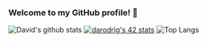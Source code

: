 ### Welcome to my GitHub profile! 👋

<!--
**d-r-e/d-r-e** is a ✨ _special_ ✨ repository because its `README.md` (this file) appears on your GitHub profile.
-->

![David's github stats](https://github-readme-stats.vercel.app/api?username=d-r-e&show_icons=true&count_private=true&hide=contribs&theme=synthwave)
[![darodrig's 42 stats](https://badge42.herokuapp.com/api/stats/darodrig?privacyEmail=true)](https://github.com/d-r-e) 
![Top Langs](https://github-readme-stats.vercel.app/api/top-langs/?username=d-r-e&theme=tokyonight)
